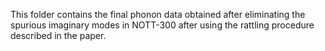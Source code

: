 This folder contains the final phonon data obtained after eliminating the spurious imaginary modes in NOTT-300 after using the rattling procedure described in the paper. 
